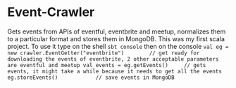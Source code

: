 Event-Crawler
=============

Gets events from APIs of eventful, eventbrite and meetup, normalizes them to a particular format and stores them in MongoDB.
This was my first scala project. To use it type on the shell
`sbt console`
then on the console
`val eg = new crawler.EventGetter("eventbrite")        // get ready for downloading the events of eventbrite, 2 other acceptable parameters are eventful and meetup
val events = eg.getEvents()		// gets events, it might take a while because it needs to get all the events
eg.storeEvents()			// save events in MongoDB`
